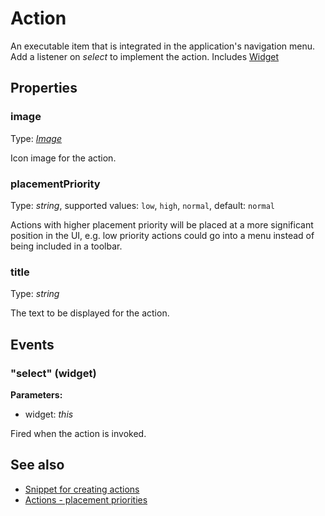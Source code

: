 ---
---
# Action

An executable item that is integrated in the application's navigation menu. Add a listener on *select* to implement the action.
Includes [Widget](Widget.md)

## Properties

### image
Type: *[Image](../types.md#image)*

Icon image for the action.
### placementPriority

Type: *string*, supported values: `low`, `high`, `normal`, default: `normal`

Actions with higher placement priority will be placed at a more significant position in the UI, e.g. low priority actions could go into a menu instead of being included in a toolbar.
### title

Type: *string*

The text to be displayed for the action.

## Events

### "select" (widget)

**Parameters:**

- widget: *this*

Fired when the action is invoked.


## See also

- [Snippet for creating actions](https://github.com/eclipsesource/tabris-js/blob/v1.8.0/snippets/action/action.js)
- [Actions - placement priorities](https://github.com/eclipsesource/tabris-js/blob/v1.8.0/snippets/action-placement-priority/action-placement-priority.js)
